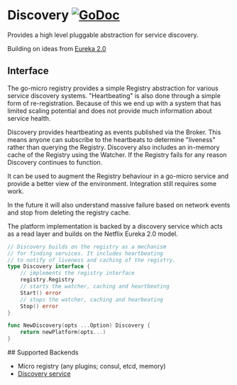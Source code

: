 # Discovery [![GoDoc](https://godoc.org/github.com/micro/go-platform?status.svg)](https://godoc.org/github.com/micro/go-platform/discovery)

Provides a high level pluggable abstraction for service discovery.

Building on ideas from [Eureka 2.0](https://github.com/Netflix/eureka/wiki/Eureka-2.0-Architecture-Overview)

## Interface

The go-micro registry provides a simple Registry abstraction for various service discovery systems. 
"Heartbeating" is also done through a simple form of re-registration. Because of this we end up 
with a system that has limited scaling potential and does not provide much information about 
service health.

Discovery provides heartbeating as events published via the Broker. This means anyone can subscribe 
to the heartbeats to determine "liveness" rather than querying the Registry. Discovery also 
includes an in-memory cache of the Registry using the Watcher. If the Registry fails for any 
reason Discovery continues to function.

It can be used to augment the Registry behaviour in a go-micro service and provide a better view 
of the environment. Integration still requires some work.

In the future it will also understand massive failure based on network events and stop 
from deleting the registry cache.

The platform implementation is backed by a discovery service which acts as a read layer and builds on 
the Netflix Eureka 2.0 model.

```go
// Discovery builds on the registry as a mechanism
// for finding services. It includes heartbeating
// to notify of liveness and caching of the registry.
type Discovery interface {
	// implements the registry interface
	registry.Registry
	// starts the watcher, caching and heartbeating
	Start() error
	// stops the watcher, caching and hearbeating
	Stop() error
}

func NewDiscovery(opts ...Option) Discovery {
	return newPlatform(opts...)
}
```

## Supported Backends

- Micro registry (any plugins; consul, etcd, memory)
- [Discovery service](https://github.com/micro/discovery-srv)
